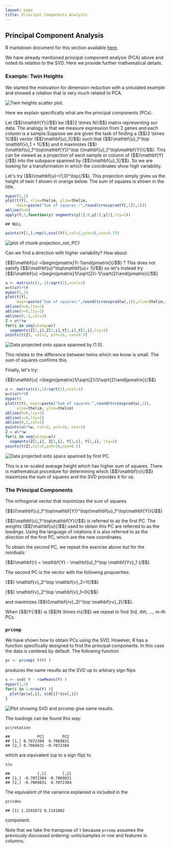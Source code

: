 ```yaml
---
layout: page
title: Principal Components Analysis
---
```




## Principal Component Analysis 

R markdown document for this section available [here](https://github.com/genomicsclass/labs/tree/master/course3/PCA.Rmd).

We have already mentioned principal component analysis (PCA) above and noted its relation to the SVD. Here we provide further mathematical details. 

### Example: Twin Heights

We started the motivation for dimension reduction with a simulated example and showed a rotation that is  very much related to PCA.


![Twin heights scatter plot.](images/R/PCA-tmp-simulate_twin_heights_again-1.png) 

Here we explain specifically what are the principal components (PCs).

Let {$$}\mathbf{Y}{/$$} be {$$}2 \times N{/$$} matrix representing our data. The analogy is that we measure expression from 2 genes and each column is a sample.Suppose we are given the task of finding a  {$$}2 \times 1{/$$} vector {$$}\mathbf{u}_1{/$$} such that {$$}\mathbf{u}_1^\top \mathbf{v}_1 = 1{/$$}
and it maximizes {$$}(\mathbf{u}_1^\top\mathbf{Y})^\top (\mathbf{u}_1^\top\mathbf{Y}){/$$}. This can be viewed as a projection of each sample or column of {$$}\mathbf{Y}{/$$} into the subspace spanned by {$$}\mathbf{u}_1{/$$}. So we are looking for a transformation in which the coordinates show high variability.

Let's try {$$}\mathbf{u}=(1,0)^\top{/$$}. This projection simply gives us the height of twin 1 shown in orange below. The sum of squares is shown in the title.


```r
mypar(1,1)
plot(t(Y), xlim=thelim, ylim=thelim,
     main=paste("Sum of squares :",round(crossprod(Y[,1]),1)))
abline(h=0)
apply(Y,2,function(y) segments(y[1],0,y[1],y[2],lty=2))
```

```
## NULL
```

```r
points(Y[1,],rep(0,ncol(Y)),col=2,pch=16,cex=0.75)
```

<img src="images/R/PCA-tmp-projection_not_PC1-1.png" title="plot of chunk projection_not_PC1" alt="plot of chunk projection_not_PC1"  />

Can we find a direction with higher variability? How about:

{$$}\mathbf{u} =\begin{pmatrix}1\\-1\end{pmatrix}{/$$} ? This does not satisfy {$$}\mathbf{u}^\top\mathbf{u}= 1{/$$} so let's instead try
{$$}\mathbf{u} =\begin{pmatrix}1/\sqrt{2}\\-1/\sqrt{2}\end{pmatrix}{/$$} 


```r
u <- matrix(c(1,-1)/sqrt(2),ncol=1)
w=t(u)%*%Y
mypar(1,1)
plot(t(Y),
     main=paste("Sum of squares:",round(tcrossprod(w),1)),xlim=thelim,ylim=thelim)
abline(h=0,lty=2)
abline(v=0,lty=2)
abline(0,-1,col=2)
Z = u%*%w
for(i in seq(along=w))
  segments(Z[1,i],Z[2,i],Y[1,i],Y[2,i],lty=2)
points(t(Z), col=2, pch=16, cex=0.5)
```

![Data projected onto space spanned by (1 0).](images/R/PCA-tmp-projection_not_PC1_either-1.png) 

This relates to the difference between twins which we know is small. The sum of squares confirms this.

Finally, let's try:

{$$}\mathbf{u} =\begin{pmatrix}1/\sqrt{2}\\1/\sqrt{2}\end{pmatrix}{/$$} 


```r
u <- matrix(c(1,1)/sqrt(2),ncol=1)
w=t(u)%*%Y
mypar()
plot(t(Y), main=paste("Sum of squares:",round(tcrossprod(w),1)),
     xlim=thelim, ylim=thelim)
abline(h=0,lty=2)
abline(v=0,lty=2)
abline(0,1,col=2)
points(u%*%w, col=2, pch=16, cex=1)
Z = u%*%w
for(i in seq(along=w))
  segments(Z[1,i], Z[2,i], Y[1,i], Y[2,i], lty=2)
points(t(Z),col=2,pch=16,cex=0.5)
```

![Data projected onto space spanned by first PC.](images/R/PCA-tmp-PC1-1.png) 

This is a re-scaled average height which has higher sum of squares. There is mathematical procedure for determining which {$$}\mathbf{v}{/$$} maximizes the sum of squares and the SVD provides it for us.

### The Principal Components

The orthogonal vector that maximizes the sum of squares

{$$}(\mathbf{u}_1^\top\mathbf{Y})^\top(\mathbf{u}_1^\top\mathbf{Y}){/$$} 

{$$}\mathbf{u}_1^\top\mathbf{Y}{/$$} is referred to as the first PC. The _weights_ {$$}\mathbf{u}{/$$} used to obtain this PC are referred to as the _loadings_. Using  the language of rotations it is also referred to as the _direction_ of the first PC, which are the new coordinates.

To obtain the second PC, we repeat the exercise above but for the residuals:

{$$}\mathbf{r} = \mathbf{Y} - \mathbf{u}_1^\top \mathbf{Yv}_1 {/$$}

The second PC is the vector with the following propoerties: 

{$$} \mathbf{v}_2^\top \mathbf{v}_2=1{/$$}

{$$} \mathbf{v}_2^\top \mathbf{v}_1=0{/$$} 

and maximizes  {$$}(\mathbf{rv}_2)^\top \mathbf{rv}_2{/$$}.

When {$$}Y{/$$} is {$$}N \times m{/$$} we repeat to find 3rd, 4th, ..., m-th PCs

### `prcomp`

We have shown how to obtain PCs using the SVD. However, R has a function specifically designed to find the principal components. In this case the data is centered by default. The following function 


```r
pc <- prcomp( t(Y) )
```

produces the same results as the SVD up to arbirary sign flips


```r
s <- svd( Y - rowMeans(Y) )
mypar(1,2)
for(i in 1:nrow(Y) ){
  plot(pc$x[,i], s$d[i]*s$v[,i])
}
```

![Plot showing SVD and prcomp give same results.](images/R/PCA-tmp-pca_svd-1.png) 

The loadings can be found this way:

```r
pc$rotation
```

```
##            PC1        PC2
## [1,] 0.7072304  0.7069831
## [2,] 0.7069831 -0.7072304
```
which are equivalent (up to a sign flip) to

```r
s$u
```

```
##            [,1]       [,2]
## [1,] -0.7072304 -0.7069831
## [2,] -0.7069831  0.7072304
```
The equivalent of the variance explained is included in the 

```r
pc$sdev
```

```
## [1] 1.2542672 0.2141882
```
component.



Note that we take the transpose of `Y` because `prcomp` assumes the previously discussed ordering: units/samples in row and features in columns.




